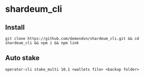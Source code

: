 # shardeum_cli

## Install
    git clone https://github.com/demondvn/shardeum_cli.git && cd shardeum_cli && npm i && npm link
## Auto stake
    operator-cli stake_multi 10.1 <wallets file> <backup folder> 
  
